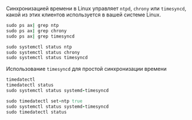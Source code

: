 Синхронизацией времени в Linux управляет `ntpd`, `chrony` или `timesyncd`, какой из этих клиентов используется в вашей системе Linux.

```ruby
sudo ps ax| grep ntp
sudo ps ax| grep chrony
sudo ps ax| grep timesyncd

sudo systemctl status ntp
sudo systemctl status chrony
sudo systemctl status timesyncd
```

Использование `timesyncd` для простой синхронизации времени

```ruby
timedatectl
timedatectl status
sudo systemctl status systemd-timesyncd

sudo timedatectl set-ntp true
sudo systemctl status systemd-timesyncd
sudo timedatectl status
```
